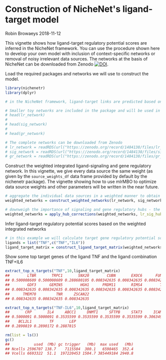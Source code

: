 Construction of NicheNet's ligand-target model
================
Robin Browaeys
2018-11-12

<!-- github markdown built using 
rmarkdown::render("vignettes/model_construction.Rmd", output_format = "github_document")
-->
This vignette shows how ligand-target regulatory potential scores are inferred in the NicheNet framework. You can use the procedure shown here to develop your own model with inclusion of context-specific networks or removal of noisy irrelevant data sources. The networks at the basis of NicheNet can be downloaded from Zenodo [![DOI](https://zenodo.org/badge/DOI/10.5281/zenodo.1484138.svg)](https://doi.org/10.5281/zenodo.1484138).

Load the required packages and networks we will use to construct the model.

``` r
library(nichenetr)
library(dplyr)

# in the NicheNet framework, ligand-target links are predicted based on collected biological knowledge on ligand-receptor, signaling and gene regulatory interactions

# Smaller toy networks are included in the package and will be used in this vignette:
# head(lr_network)
# 
# head(sig_network)
# 
# head(gr_network)

# The complete networks can be downloaded from Zenodo
# lr_network = readRDS(url("https://zenodo.org/record/1484138/files/lr_network.rds"))
# sig_network = readRDS(url("https://zenodo.org/record/1484138/files/signaling_network.rds"))
# gr_network = readRDS(url("https://zenodo.org/record/1484138/files/gr_network.rds"))
```

Construct the weighted integrated ligand-signaling and gene regulatory network. In this vignette, we give every data source the same weight (as given by the `source_weights_df` data frame provided by default by the nichenetr package). The vignette showing how to use mlrMBO to optimize data source weights and other parameters will be written in the near future.

``` r
# aggregate the individual data sources in a weighted manner to obtain a weighted integrated signaling network
weighted_networks = construct_weighted_networks(lr_network, sig_network, gr_network,source_weights_df)

# downweigh the importance of signaling and gene regulatory hubs - the parameters used here are unoptimized
weighted_networks = apply_hub_corrections(weighted_networks, lr_sig_hub = 0.5, gr_hub = 0.5)
```

Infer ligand-target regulatory potential scores based on the weighted integrated networks

``` r
# in this example we will calculate target gene regulatory potential scores for TNF and the ligand combination TNF+IL6
ligands = list("TNF",c("TNF","IL6"))
ligand_target_matrix = construct_ligand_target_matrix(weighted_networks, ligands, algorithm = "PPR", damping_factor = 0.5)
```

Show some top target genes of the ligand TNF and the ligand combination TNF+IL6

``` r
extract_top_n_targets("TNF",10,ligand_target_matrix)
##        LTBR       TRPC1       SNX20        CUBN       EXOC6      FUNDC2 
## 0.500008609 0.500008609 0.288680105 0.008342635 0.008342635 0.008342635 
##        GDF3      GEMIN5        HGH1      PRDM11       RIMS4        TEX2 
## 0.008342635 0.008342635 0.008342635 0.008342635 0.008342635 0.008342635 
##      TMEM70         TNR     ZSCAN22 
## 0.008342635 0.008342635 0.008342635
```

``` r
extract_top_n_targets("TNF-IL6",10,ligand_target_matrix)
##       CRP       IL4     ABCC1     DNMT1     SFTPB     STAT3     ICAM1 
## 0.5000091 0.5000091 0.3535599 0.3535599 0.3535599 0.3535599 0.3063494 
##    BCL2L1        TF       LEP 
## 0.2890819 0.2890172 0.2887815
```

``` r
rm(list = ls())
gc()
##           used  (Mb) gc trigger   (Mb)  max used   (Mb)
## Ncells 2596707 138.7    7115504  380.1   6598465  352.4
## Vcells 6693322  51.1  197220453 1504.7 385449184 2940.8
```
